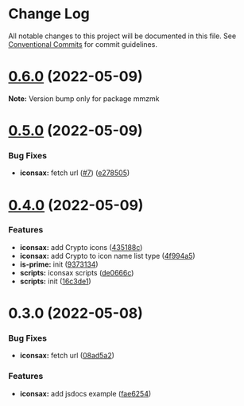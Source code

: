 # Change Log

All notable changes to this project will be documented in this file.
See [Conventional Commits](https://conventionalcommits.org) for commit guidelines.

# [0.6.0](https://github.com/MM25Zamanian/mmzmk/compare/v0.5.1...v0.6.0) (2022-05-09)

**Note:** Version bump only for package mmzmk





# [0.5.0](https://github.com/MM25Zamanian/mmzmk/compare/v0.4.1...v0.5.0) (2022-05-09)


### Bug Fixes

* **iconsax:** fetch url ([#7](https://github.com/MM25Zamanian/mmzmk/issues/7)) ([e278505](https://github.com/MM25Zamanian/mmzmk/commit/e2785057be339559573e94e21e03c8e6b77215ce))





# [0.4.0](https://github.com/MM25Zamanian/mmzmk/compare/v0.3.1...v0.4.0) (2022-05-09)


### Features

* **iconsax:** add Crypto icons ([435188c](https://github.com/MM25Zamanian/mmzmk/commit/435188cbcedc663bef874e6e4503cf49893c5e2a))
* **iconsax:** add Crypto to icon name list type ([4f994a5](https://github.com/MM25Zamanian/mmzmk/commit/4f994a526659ab7da03518a8d665d8a9598f3a7a))
* **is-prime:** init ([9373134](https://github.com/MM25Zamanian/mmzmk/commit/9373134f04b46968a51011bb7c4c5b57d609a0d4))
* **scripts:** iconsax scripts ([de0666c](https://github.com/MM25Zamanian/mmzmk/commit/de0666c18d0ff45b7a0954e412e02d7daa5742c5))
* **scripts:** init ([16c3de1](https://github.com/MM25Zamanian/mmzmk/commit/16c3de1c3f8a2eea0b342459f7256439726c595b))





# 0.3.0 (2022-05-08)


### Bug Fixes

* **iconsax:** fetch url ([08ad5a2](https://github.com/MM25Zamanian/mmzmk/commit/08ad5a23d8b79bc694f7a798498feacf8f05c5be))


### Features

* **iconsax:** add jsdocs example ([fae6254](https://github.com/MM25Zamanian/mmzmk/commit/fae6254fa81d4f423575096a9e5084235a000226))
